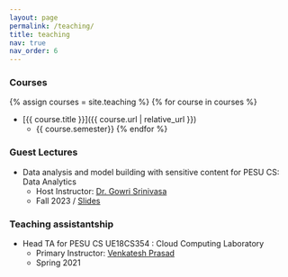 ```yaml
---
layout: page
permalink: /teaching/
title: teaching
nav: true
nav_order: 6
---
```


### Courses
{% assign courses = site.teaching %}
{% for course in courses %}
- [{{ course.title }}]({{ course.url | relative_url }})
    - {{ course.semester}}
{% endfor %}
<!-- - [PES I/O Fundamentals of Deep Learning](../_teaching/rideshare.md) -->

### Guest Lectures

- Data analysis and model building with sensitive content for PESU CS: Data Analytics
    - Host Instructor: [Dr. Gowri Srinivasa](https://staff.pes.edu/nm1084/)
    - Fall 2023 / [Slides](https://docs.google.com/presentation/d/1sIcbwlwae_CSZv1HwvbtY0iQJbqN-sgF7U0N0lTiDOU/edit#slide=id.gc6f919934_0_0)

### Teaching assistantship
- Head TA for PESU CS UE18CS354 : Cloud Computing Laboratory
    - Primary Instructor: [Venkatesh Prasad](https://staff.pes.edu/nm1445/)
    - Spring 2021